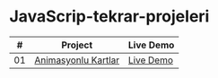 # JavaScrip-tekrar-projeleri

|   #   | Project                                                                                                | Live Demo                                                                              |
| :---: | ------------------------------------------------------------------------------------------------------ | -------------------------------------------------------------------------------------- |
|  01   | [Animasyonlu Kartlar](https://github.com/seyemr/JavaScrip-tekrar-projeleri/tree/main/AnimasyonCartlar) | [Live Demo](https://65993f9ba11f67c49c29458e--stupendous-rolypoly-d0af72.netlify.app/) |
